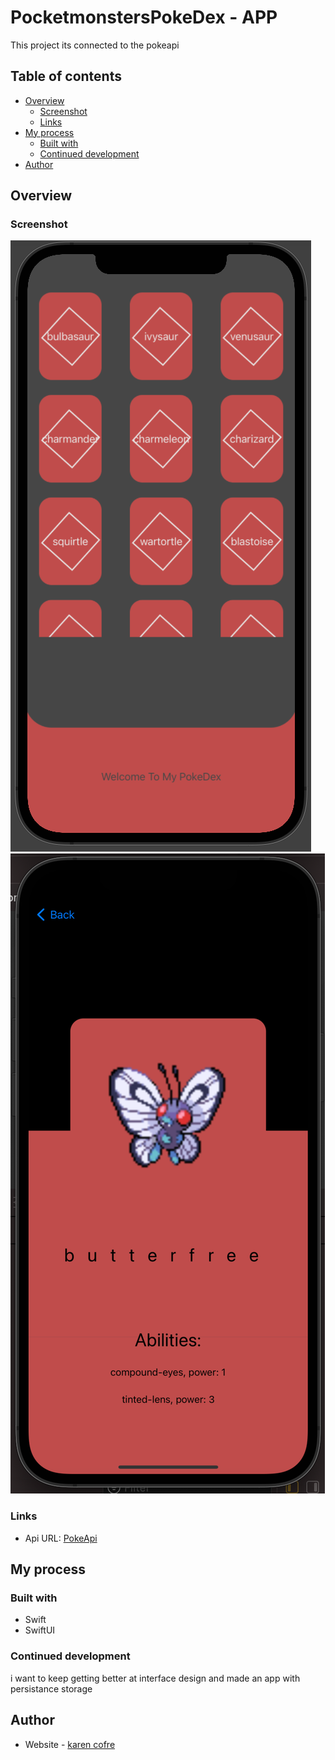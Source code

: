 # PocketmonstersPokeDex - APP

This project its connected to the pokeapi

## Table of contents

- [Overview](#overview) 
  - [Screenshot](#screenshot)
  - [Links](#links)
- [My process](#my-process)
  - [Built with](#built-with) 
  - [Continued development](#continued-development) 
- [Author](#author) 
 
## Overview
 
### Screenshot

![](./content.png) ![](./detail.png)
 
### Links

- Api URL: [PokeApi](https://pokeapi.co) 

## My process

### Built with

- Swift
- SwiftUI

### Continued development

i want to keep getting better at interface design and made an app with persistance storage

## Author

- Website - [karen cofre](http://www.bittenrainbow.me) 
 

